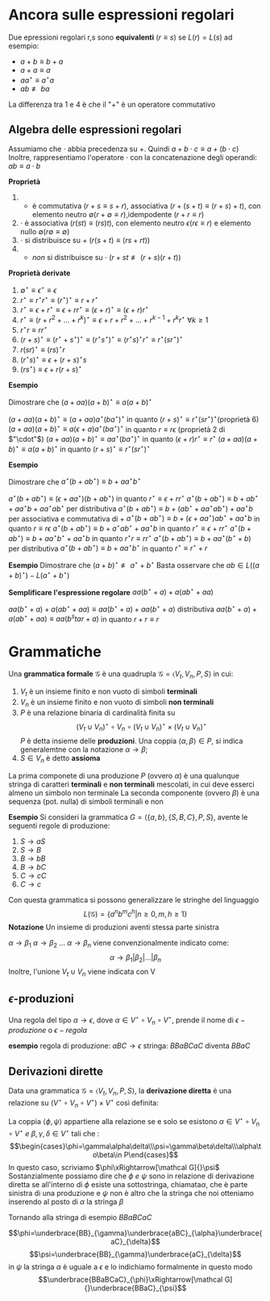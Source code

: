 # Ancora sulle espressioni regolari
Due epressioni regolari r,s sono **equivalenti** ($r\equiv s$) se $L(r)=L(s)$
ad esempio:
- $a+b\equiv b+a$
- $a+a\equiv a$
- $aa^\star\equiv a^\star a$
- $ab\not\equiv ba$ 

La differenza tra 1 e 4 è che il "+" è un operatore commutativo

## Algebra delle espressioni regolari
Assumiamo che $\cdot$ abbia precedenza su +. Quindi $a+b\cdot c\equiv a+(b\cdot c)$
Inoltre, rappresentiamo l'operatore $\cdot$ con la concatenazione degli operandi: $ab\equiv a\cdot b$

**Proprietà**
1. + è commutativa ($r+s\equiv s+r$), associativa ($r+(s+t)\equiv (r+s)+t$), con elemento neutro $\emptyset(r+\emptyset\equiv r)$,idempodente ($r+r\equiv r$)
2. $\cdot$ è associativa ($r(st)\equiv (rs)t$), con elemento neutro $\epsilon(r\epsilon\equiv r)$ e elemento nullo $\emptyset(r\emptyset\equiv\emptyset)$
3. $\cdot$ si distribuisce su + ($r(s+t)\equiv (rs+rt)$)
4. + _non_ si distribuisce su $\cdot$ ($r+st\not\equiv (r+s)(r+t)$)

**Proprietà derivate**
1. $\emptyset^\star\equiv\epsilon^\star\equiv\epsilon$
2. $r^\star\equiv r^\star r^\star\equiv (r^\star)^\star\equiv r+r^\star$
3. $r^\star\equiv\epsilon+r^\star\equiv\epsilon+rr^\star\equiv (\epsilon+r)^\star\equiv (\epsilon+r)r^\star$
4. $r^\star\equiv (r+r^2+...+r^k)^\star\equiv\epsilon+r+r^2+...+r^{k-1}+r^kr^\star\:\forall k\geq1$
5. $r^\star r\equiv rr^\star$
6. $(r+s)^\star\equiv (r^\star+s^\star)^\star\equiv (r^\star s^\star)^\star\equiv (r^\star s)^\star r^\star\equiv r^\star(sr^\star)^\star$
7. $r(sr)^\star\equiv (rs)^\star r$
8. $(r^\star s)^\star\equiv\epsilon+(r+s)^\star s$
9. $(rs^\star)\equiv\epsilon+r(r+s)^\star$

**Esempio**

Dimostrare che $(a+aa)(a+b)^\star\equiv a(a+b)^\star$

$(a+aa)(a+b)^\star\equiv (a+aa)a^\star(ba^\star)^\star$ in quanto $(r+s)^\star\equiv r^\star(sr^\star)^\star(\text{proprietà 6})$ 
$(a+aa)(a+b)^\star\equiv a(\epsilon+a)a^\star(ba^\star)^\star$ in quanto $r\equiv r\epsilon$ (proprietà 2 di $"\cdot"$)
$(a+aa)(a+b)^\star\equiv aa^\star(ba^\star)^\star$ in quanto $(\epsilon+r)r^\star\equiv r^\star$
$(a+aa)(a+b)^\star\equiv a(a+b)^\star$ in quanto $(r+s)^\star\equiv r^\star(sr^\star)^\star$

**Esempio**

Dimostrare che $a^\star(b+ab^\star)\equiv b+aa^\star b^\star$

$a^\star(b+ab^\star)\equiv (\epsilon+aa^\star)(b+ab^\star)$ in quanto $r^\star\equiv\epsilon+rr^\star$
$a^\star(b+ab^\star)\equiv b+ab^\star+aa^\star b+aa^\star ab^\star$ per distributiva
$a^\star(b+ab^\star)\equiv b+(ab^\star + aa^\star ab^\star)+aa^\star b$ per associativa e commutativa di +
$a^\star(b+ab^\star)\equiv b+(\epsilon+aa^\star)ab^\star + aa^\star b$ in quanto $r\equiv r\epsilon$
$a^\star(b+ab^\star)\equiv b+a^\star ab^\star + aa^\star b$ in quanto $r^\star\equiv\epsilon+rr^\star$
$a^\star(b+ab^\star)\equiv b+aa^\star b^\star+aa^\star b$ in quanto $r^\star r\equiv rr^\star$
$a^\star(b+ab^\star)\equiv b+aa^\star(b^\star+b)$ per distributiva
$a^\star(b+ab^\star)\equiv b+aa^\star b^\star$ in quanto $r^\star\equiv r^\star+r$

**Esempio**
Dimostrare che $(a+b)^\star\not\equiv a^\star+b^\star$
Basta osservare che $ab\in L((a+b)^\star) - L(a^\star+b^\star)$

**Semplificare l'espressione regolare** $aa(b^\star+a)+a(ab^\star+aa)$

$aa(b^\star+a)+a(ab^\star+aa)\equiv aa(b^\star+a)+aa(b^\star+a)$ distributiva
$aa(b^\star+a)+a(ab^\star+aa)\equiv aa(b^star+a)$ in quanto $r+r\equiv r$


# Grammatiche

Una **grammatica formale** $\mathcal G$ è una quadrupla $\mathcal G=\langle V_t,V_n,P,S\rangle$ in cui:

1. $V_t$ è un insieme finito e non vuoto di simboli **terminali**
2. $V_n$ è un insieme finito e non vuoto di simboli **non terminali**
3. $P$ è una relazione binaria di cardinalità finita su $$(V_t\cup V_n)^\star\circ V_n\circ (V_t\cup V_n)^\star\times(V_t\cup V_n)^\star$$ $P$ è detta insieme delle **produzioni**. Una coppia $\langle\alpha,\beta\rangle\in P$, si indica generalemtne con la notazione $\alpha\rightarrow\beta$;
4. $S\in V_n$ è detto **assioma**

La prima componete di una produzione $P$ (ovvero $\alpha$) è una qualunque stringa di caratteri **terminali** e **non terminali** mescolati, in cui deve esserci almeno un simbolo non terminale
La seconda componente (ovvero $\beta$) è una sequenza (pot. nulla) di simboli terminali e non 

**Esempio**
Si consideri la grammatica $G=\langle\lbrace a,b\rbrace,\lbrace S,B,C\rbrace,P,S\rbrace$, avente le seguenti regole di produzione:

1. $S\rightarrow aS$
2. $S\rightarrow B$
3. $B\rightarrow bB$
4. $B\rightarrow bC$
5. $C\rightarrow cC$
6. $C\rightarrow c$

Con questa grammatica si possono generalizzare le stringhe del linguaggio $$L(\mathcal G)=\lbrace a^nb^mc^h|n\geq0,m,h\geq1\rbrace$$
**Notazione**
Un insieme di produzioni aventi stessa parte sinistra

$\alpha\to\beta_1$
$\alpha\to\beta_2$
...
$\alpha\to\beta_n$
viene convenzionalmente indicato come: $$\alpha\to\beta_1|\beta_2|...|\beta_n$$
Inoltre, l'unione $V_t\cup V_n$ viene indicata con V

## $\epsilon$-produzioni
Una regola del tipo $\alpha\to\epsilon$, dove $\alpha\in V^\star\circ V_n\circ V^\star$, prende il nome di $\epsilon-produzione$ o $\epsilon-regola$

**esempio**
regola di produzione: $aBC\to\epsilon$
stringa: $BBaBCaC$ diventa $BBaC$

## Derivazioni dirette

Data una grammatica $\mathcal G=\langle V_t,V_n,P,S\rangle$, la **derivazione diretta** è una relazione su $(V^\star\circ V_n\circ V^\star)\times V^\star$ così definita:

La coppia $\langle\phi,\psi\rangle$ appartiene alla relazione se e solo se esistono $\alpha\in V^\star\circ V_n\circ V^\star\:e\:\beta,\gamma,\delta\in V^\star$ tali che :
$$\begin{cases}\phi=\gamma\alpha\delta\\\psi=\gamma\beta\delta\\\alpha\to\beta\in P\end{cases}$$
In questo caso, scriviamo $\phi\xRightarrow[\mathcal G]{}\psi$ 
Sostanzialmente possiamo dire che $\phi\:e\:\psi$ sono in relazione di derivazione diretta se all'interno di $\phi$ esiste una sottostringa, chiamata$\alpha$, che è parte sinistra di una produzione e $\psi$ non è altro che la stringa che noi otteniamo inserendo al posto di $\alpha$ la stringa $\beta$

Tornando alla stringa di esempio $BBaBCaC$ 

$$\phi=\underbrace{BB}_{\gamma}\underbrace{aBC}_{\alpha}\underbrace{aC}_{\delta}$$
$$\psi=\underbrace{BB}_{\gamma}\underbrace{aC}_{\delta}$$
in $\psi$ la stringa $\alpha$ è uguale a $\epsilon$ 
e lo indichiamo formalmente in questo modo $$\underbrace{BBaBCaC}_{\phi}\xRightarrow[\mathcal G]{}\underbrace{BBaC}_{\psi}$$
